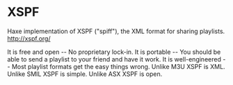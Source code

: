 
XSPF
====
Haxe implementation of XSPF ("spiff"), the XML format for sharing playlists.  
http://xspf.org/

It is free and open -- No proprietary lock-in.
It is portable -- You should be able to send a playlist to your friend and have it work.
It is well-engineered -- Most playlist formats get the easy things wrong.
Unlike M3U
	XSPF is XML.
Unlike SMIL
	XSPF is simple.
Unlike ASX
	XSPF is open.
